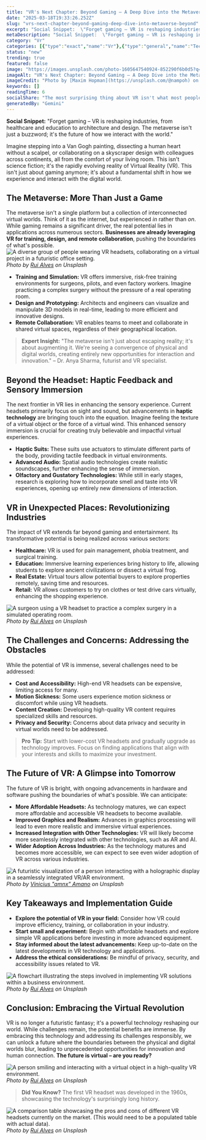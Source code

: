 ```yaml
---
title: "VR's Next Chapter: Beyond Gaming – A Deep Dive into the Metaverse and Beyond"
date: "2025-03-18T19:33:26.252Z"
slug: "vrs-next-chapter-beyond-gaming-deep-dive-into-metaverse-beyond"
excerpt: "Social Snippet:  \"Forget gaming – VR is reshaping industries, from healthcare and education to architecture and design.  The metaverse isn't just a buzzword; it's the future of how we interact with the world.\""
metaDescription: "Social Snippet:  \"Forget gaming – VR is reshaping industries, from healthcare and education to architecture and design.  The metaverse isn't just a buzzwor..."
category: "Vr"
categories: [{"type":"exact","name":"Vr"},{"type":"general","name":"Technology"},{"type":"medium","name":"Human-Computer Interaction"},{"type":"specific","name":"3D Modeling"},{"type":"niche","name":"Avatar Animation"}]
status: "new"
trending: true
featured: false
image: "https://images.unsplash.com/photo-1605647540924-852290f6b0d5?q=85&w=1200&fit=max&fm=webp&auto=compress"
imageAlt: "VR's Next Chapter: Beyond Gaming – A Deep Dive into the Metaverse and Beyond"
imageCredit: "Photo by [Maxim Hopman](https://unsplash.com/@nampoh) on Unsplash"
keywords: []
readingTime: 6
socialShare: "The most surprising thing about VR isn't what most people think. Find out what experts really say about this game-changing topic."
generatedBy: "Gemini"
---
```




**Social Snippet:**  "Forget gaming – VR is reshaping industries, from healthcare and education to architecture and design.  The metaverse isn't just a buzzword; it's the future of how we interact with the world."

Imagine stepping into a Van Gogh painting, dissecting a human heart without a scalpel, or collaborating on a skyscraper design with colleagues across continents, all from the comfort of your living room. This isn't science fiction; it's the rapidly evolving reality of Virtual Reality (VR).  This isn't just about gaming anymore; it's about a fundamental shift in how we experience and interact with the digital world.

## The Metaverse: More Than Just a Game

The metaverse isn't a single platform but a collection of interconnected virtual worlds.  Think of it as the internet, but experienced *in* rather than *on*.  While gaming remains a significant driver, the real potential lies in applications across numerous sectors.  **Businesses are already leveraging VR for training, design, and remote collaboration**, pushing the boundaries of what's possible.  ![A diverse group of people wearing VR headsets, collaborating on a virtual project in a futuristic office setting.](https://images.unsplash.com/photo-1667498606907-1f53824a8105?q=85&w=1200&fit=max&fm=webp&auto=compress)
*Photo by [Rui Alves](https://unsplash.com/@asfotosde1enorme) on Unsplash*

*   **Training and Simulation:** VR offers immersive, risk-free training environments for surgeons, pilots, and even factory workers.  Imagine practicing a complex surgery without the pressure of a real operating room.
*   **Design and Prototyping:** Architects and engineers can visualize and manipulate 3D models in real-time, leading to more efficient and innovative designs.
*   **Remote Collaboration:**  VR enables teams to meet and collaborate in shared virtual spaces, regardless of their geographical location.

> **Expert Insight:**  "The metaverse isn't just about escaping reality; it's about augmenting it.  We're seeing a convergence of physical and digital worlds, creating entirely new opportunities for interaction and innovation." – Dr. Anya Sharma, futurist and VR specialist.

## Beyond the Headset: Haptic Feedback and Sensory Immersion

The next frontier in VR lies in enhancing the sensory experience.  Current headsets primarily focus on sight and sound, but advancements in **haptic technology** are bringing touch into the equation. Imagine feeling the texture of a virtual object or the force of a virtual wind.  This enhanced sensory immersion is crucial for creating truly believable and impactful virtual experiences.

*   **Haptic Suits:** These suits use actuators to stimulate different parts of the body, providing tactile feedback in virtual environments.
*   **Advanced Audio:**  Spatial audio technologies create realistic soundscapes, further enhancing the sense of immersion.
*   **Olfactory and Gustatory Technologies:** While still in early stages, research is exploring how to incorporate smell and taste into VR experiences, opening up entirely new dimensions of interaction.

## VR in Unexpected Places: Revolutionizing Industries

The impact of VR extends far beyond gaming and entertainment.  Its transformative potential is being realized across various sectors:

*   **Healthcare:** VR is used for pain management, phobia treatment, and surgical training.
*   **Education:** Immersive learning experiences bring history to life, allowing students to explore ancient civilizations or dissect a virtual frog.
*   **Real Estate:** Virtual tours allow potential buyers to explore properties remotely, saving time and resources.
*   **Retail:**  VR allows customers to try on clothes or test drive cars virtually, enhancing the shopping experience.

![A surgeon using a VR headset to practice a complex surgery in a simulated operating room.](https://images.unsplash.com/photo-1667498607319-7b08208c1a9a?q=85&w=1200&fit=max&fm=webp&auto=compress)
*Photo by [Rui Alves](https://unsplash.com/@asfotosde1enorme) on Unsplash*

## The Challenges and Concerns: Addressing the Obstacles

While the potential of VR is immense, several challenges need to be addressed:

*   **Cost and Accessibility:** High-end VR headsets can be expensive, limiting access for many.
*   **Motion Sickness:** Some users experience motion sickness or discomfort while using VR headsets.
*   **Content Creation:** Developing high-quality VR content requires specialized skills and resources.
*   **Privacy and Security:**  Concerns about data privacy and security in virtual worlds need to be addressed.

> **Pro Tip:**  Start with lower-cost VR headsets and gradually upgrade as technology improves. Focus on finding applications that align with your interests and skills to maximize your investment.

## The Future of VR: A Glimpse into Tomorrow

The future of VR is bright, with ongoing advancements in hardware and software pushing the boundaries of what's possible. We can anticipate:

*   **More Affordable Headsets:**  As technology matures, we can expect more affordable and accessible VR headsets to become available.
*   **Improved Graphics and Realism:**  Advances in graphics processing will lead to even more realistic and immersive virtual experiences.
*   **Increased Integration with Other Technologies:**  VR will likely become more seamlessly integrated with other technologies, such as AR and AI.
*   **Wider Adoption Across Industries:**  As the technology matures and becomes more accessible, we can expect to see even wider adoption of VR across various industries.

![A futuristic visualization of a person interacting with a holographic display in a seamlessly integrated VR/AR environment.](https://images.unsplash.com/photo-1617802690658-1173a812650d?q=85&w=1200&fit=max&fm=webp&auto=compress)
*Photo by [Vinicius "amnx" Amano](https://unsplash.com/@viniciusamano) on Unsplash*

## Key Takeaways and Implementation Guide

*   **Explore the potential of VR in your field:** Consider how VR could improve efficiency, training, or collaboration in your industry.
*   **Start small and experiment:**  Begin with affordable headsets and explore simple VR applications before investing in more advanced equipment.
*   **Stay informed about the latest advancements:**  Keep up-to-date on the latest developments in VR technology and applications.
*   **Address the ethical considerations:**  Be mindful of privacy, security, and accessibility issues related to VR.

![A flowchart illustrating the steps involved in implementing VR solutions within a business environment.](https://images.unsplash.com/photo-1667498607633-33e8a3f070d8?q=85&w=1200&fit=max&fm=webp&auto=compress)
*Photo by [Rui Alves](https://unsplash.com/@asfotosde1enorme) on Unsplash*

## Conclusion: Embracing the Virtual Revolution

VR is no longer a futuristic fantasy; it's a powerful technology reshaping our world. While challenges remain, the potential benefits are immense. By embracing this technology and addressing its challenges responsibly, we can unlock a future where the boundaries between the physical and digital worlds blur, leading to unprecedented opportunities for innovation and human connection.  **The future is virtual – are you ready?**

![A person smiling and interacting with a virtual object in a high-quality VR environment.](https://images.unsplash.com/photo-1667498606065-d97a16bea80b?q=85&w=1200&fit=max&fm=webp&auto=compress)
*Photo by [Rui Alves](https://unsplash.com/@asfotosde1enorme) on Unsplash*

> **Did You Know?** The first VR headset was developed in the 1960s, showcasing the technology's surprisingly long history.

![A comparison table showcasing the pros and cons of different VR headsets currently on the market. (This would need to be a populated table with actual data).](https://images.unsplash.com/photo-1660312828841-152a42bdf2da?q=85&w=1200&fit=max&fm=webp&auto=compress)
*Photo by [Rui Alves](https://unsplash.com/@asfotosde1enorme) on Unsplash*


<div class="reading-progress-container">
  <div id="reading-progress" class="reading-progress"></div>
</div>
